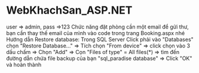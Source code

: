 # WebKhachSan_ASP.NET

user => admin, pass =>123
Chức năng đặt phòng cần một email để gửi thư, bạn cần thay thế email của mình vào code trong trang Booking.aspx nhé
Hướng dẫn Restore database: Trong SQL Server Click phải vào "Databases" chọn "Restore Database..." => Tích chọn "From device"  => click chọn vào 3 dấu chấm => Chọn "Add" => Cọn "Files of type" = All files(*) => tìm đến đường dẫn chứa file backup của bạn "sql_paradise database" => Click "OK" và hoàn thành
